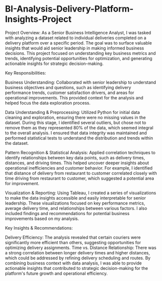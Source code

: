 # BI-Analysis-Delivery-Platform-Insights-Project
Project Overview: As a Senior Business Intelligence Analyst, I was tasked with analyzing a dataset related to individual deliveries completed on a delivery platform over a specific period. 
The goal was to surface valuable insights that would aid senior leadership in making informed business decisions. This project focused on understanding key business metrics and trends,
identifying potential opportunities for optimization, and generating actionable insights for strategic decision-making.

Key Responsibilities:

Business Understanding:
Collaborated with senior leadership to understand business objectives and questions, such as identifying delivery performance trends, customer satisfaction drivers, and areas for operational improvements. 
This provided context for the analysis and helped focus the data exploration process.

Data Understanding & Preprocessing:
Utilized Python for initial data cleaning and exploration, ensuring there were no missing values in the dataset.
During this stage, I identified several outliers, but chose not to remove them as they represented 80% of the data, which seemed integral to the overall analysis. 
I ensured that data integrity was maintained and performed statistical tests to understand the distribution and trends within the dataset.

Pattern Recognition & Statistical Analysis:
Applied correlation techniques to identify relationships between key data points, such as delivery times, distances, and driving times.
This helped uncover deeper insights about operational inefficiencies and customer behavior. 
For example, I identified that distance of delivery from restaurant to customer correlated closely with time driving from restaurant to customer, which suggested a potential area for improvement.

Visualization & Reporting: Using Tableau, I created a series of visualizations to make the data insights accessible and easily interpretable for senior leadership. 
These visualizations focused on key performance metrics, average delivery time, and relationships between various factors. I also included findings and recommendations for potential business improvements based on my analysis.

Key Insights & Recommendations:

Delivery Efficiency: The analysis revealed that certain couriers were significantly more efficient than others, suggesting opportunities for optimizing delivery assignments.
Time vs. Distance Relationship: There was a strong correlation between longer delivery times and higher distances, which could be addressed by refining delivery scheduling and routes.
By combining business context with data analysis, I was able to provide actionable insights that contributed to strategic decision-making for the platform's future growth and operational efficiency.

